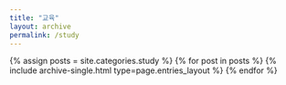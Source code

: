 ```yaml
---
title: "교육"
layout: archive
permalink: /study
---
```



{% assign posts = site.categories.study %}
{% for post in posts %} {% include archive-single.html type=page.entries_layout %} {% endfor %}